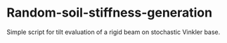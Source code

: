 # Random-soil-stiffness-generation

Simple script for tilt evaluation of a rigid beam on stochastic Vinkler base.
